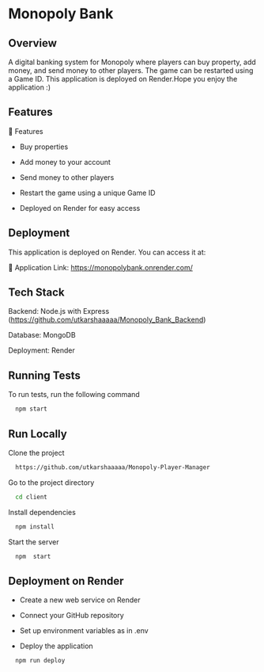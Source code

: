 
# Monopoly Bank 

## Overview

A digital banking system for Monopoly where players can buy property, add money, and send money to other players. The game can be restarted using a Game ID. This application is deployed on Render.Hope you enjoy the application :)


## Features 

🚀 Features

- Buy properties

- Add money to your account

- Send money to other players

- Restart the game using a unique Game ID

- Deployed on Render for easy access

## Deployment

This application is deployed on Render. You can access it at:

🔗 Application Link: https://monopolybank.onrender.com/

## Tech Stack

Backend: Node.js with Express (https://github.com/utkarshaaaaa/Monopoly_Bank_Backend)

Database: MongoDB

Deployment: Render

## Running Tests

To run tests, run the following command

```bash
  npm start
```


## Run Locally

Clone the project

```bash
  https://github.com/utkarshaaaaa/Monopoly-Player-Manager
```

Go to the project directory

```bash
  cd client
```

Install dependencies

```bash
  npm install
```

Start the server

```bash
  npm  start
```



## Deployment on Render

- Create a new web service on Render

- Connect your GitHub repository

- Set up environment variables as in .env

- Deploy the application

```bash
  npm run deploy
```


